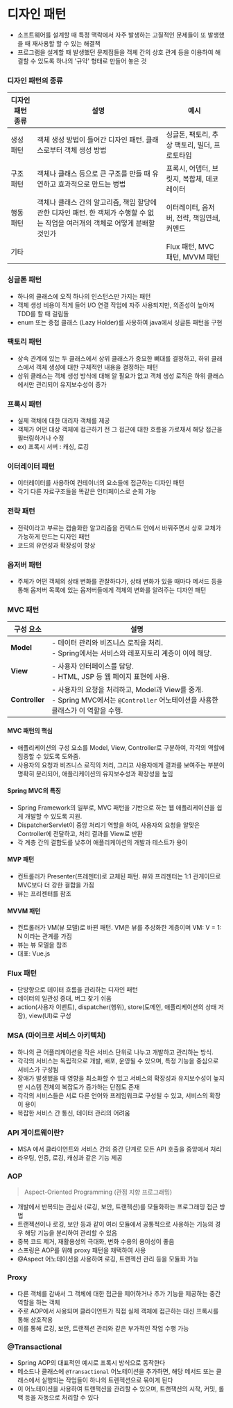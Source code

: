 # 디자인 패턴

- 소프트웨어를 설계할 때 특정 맥락에서 자주 발생하는 고질적인 문제들이 또 발생했을 때 재사용할 할 수 있는 해결책
- 프로그램을 설계할 때 발생했던 문제점들을 객체 간의 상호 관계 등을 이용하여 해결할 수 있도록 하나의 '규약' 형태로 만들어 놓은 것

### 디자인 패턴의 종류

| 디자인 패턴 종류 | 설명                                                                                                                            | 예시                                          |
| ---------------- | ------------------------------------------------------------------------------------------------------------------------------- | --------------------------------------------- |
| 생성 패턴        | 객체 생성 방법이 들어간 디자인 패턴. 클래스로부터 객체 생성 방법                                                                | 싱글톤, 팩토리, 추상 팩토리, 빌더, 프로토타입 |
| 구조 패턴        | 객체나 클래스 등으로 큰 구조를 만들 때 유연하고 효과적으로 만드는 벙법                                                          | 프록시, 어뎁터, 브릿지, 복합체, 데코레이터    |
| 행동 패턴        | 객체나 클래스 간의 알고리즘, 책임 할당에 관한 디자인 패턴. 한 객체가 수행할 수 없는 작업을 여러개의 객체로 어떻게 분배할 것인가 | 이터레이터, 옵저버, 전략, 책임연쇄, 커멘드    |
| 기타             |                                                                                                                                 | Flux 패턴, MVC 패턴, MVVM 패턴                |

### 싱글톤 패턴

- 하나의 클래스에 오직 하나의 인스턴스만 가지는 패턴
- 객체 생성 비용이 적게 들어 I/O 연결 작업에 자주 사용되지만, 의존성이 높아져 TDD를 할 때 걸림돌
- enum 또는 중첩 클래스 (Lazy Holder)를 사용하여 java에서 싱글톤 패턴을 구현

### 팩토리 패턴

- 상속 관계에 있는 두 클래스에서 상위 클래스가 중요한 뼈대를 결정하고, 하위 클래스에서 객체 생성에 대한 구체적인 내용을 결정하는 패턴
- 상위 클래스는 객체 생성 방식에 대해 알 필요가 없고 객체 생성 로직은 하위 클래스에서만 관리되어 유지보수성이 증가

### 프록시 패턴

- 실제 객체에 대한 대리자 객체를 제공
- 객체가 어떤 대상 객체에 접근하기 전 그 접근에 대한 흐름을 가로채서 해당 접근을 필터링하거나 수정
- ex) 프록시 서버 : 캐싱, 로깅

### 이터레이터 패턴

- 이터레이터를 사용하여 컨테이너의 요소들에 접근하는 디자인 패턴
- 각기 다른 자료구조들을 똑같은 인터페이스로 순회 가능

### 전략 패턴

- 전략이라고 부르는 캡슐화한 알고리즘을 컨텍스트 안에서 바꿔주면서 상호 교체가 가능하게 만드는 디자인 패턴
- 코드의 유연성과 확장성이 향상

### 옵저버 패턴

- 주체가 어떤 객체의 상태 변화를 관찰하다가, 상태 변화가 있을 때마다 메서드 등을 통해 옵저버 목록에 있는 옵저버들에게 객체의 변화를 알려주는 디자인 패턴

### MVC 패턴

| 구성 요소      | 설명                                                                                                                              |
| -------------- | --------------------------------------------------------------------------------------------------------------------------------- |
| **Model**      | - 데이터 관리와 비즈니스 로직을 처리.<br>- Spring에서는 서비스와 레포지토리 계층이 이에 해당.                                     |
| **View**       | - 사용자 인터페이스를 담당.<br>- HTML, JSP 등 웹 페이지 표현에 사용.                                                              |
| **Controller** | - 사용자의 요청을 처리하고, Model과 View를 중개.<br>- Spring MVC에서는 `@Controller` 어노테이션을 사용한 클래스가 이 역할을 수행. |

#### **MVC 패턴의 핵심**

- 애플리케이션의 구성 요소를 Model, View, Controller로 구분하여, 각각의 역할에 집중할 수 있도록 도와줌.
- 사용자의 요청과 비즈니스 로직의 처리, 그리고 사용자에게 결과를 보여주는 부분이 명확히 분리되어, 애플리케이션의 유지보수성과 확장성을 높임

#### **Spring MVC의 특징**

- Spring Framework의 일부로, MVC 패턴을 기반으로 하는 웹 애플리케이션을 쉽게 개발할 수 있도록 지원.
- DispatcherServlet이 중앙 처리기 역할을 하여, 사용자의 요청을 알맞은 Controller에 전달하고, 처리 결과를 View로 반환
- 각 계층 간의 결합도를 낮추어 애플리케이션의 개발과 테스트가 용이

#### MVP 패턴

- 컨트롤러가 Presenter(프레젠터)로 교체된 패턴. 뷰와 프리젠터는 1:1 관게이므로 MVC보다 더 강한 결합을 가짐
- 뷰는 프리젠터를 참조

#### MVVM 패턴

- 컨트롤러가 VM(뷰 모델)로 바뀐 패턴. VM은 뷰를 추상화한 계층이며 VM: V = 1: N 이라는 관계를 가짐
- 뷰는 뷰 모델을 참조
- 대표: Vue.js

### Flux 패턴

- 단방향으로 데이터 흐름을 관리하는 디자인 패턴
- 데이터의 일관성 증대, 버그 찾기 쉬움
- action(사용자 이벤트), dispatcher(행위), store(도메인, 애플리케이션의 상태 저장), view(UI)로 구성

### MSA (마이크로 서비스 아키텍처)

- 하나의 큰 어플리케이션을 작은 서비스 단위로 나누고 개발하고 관리하는 방식.
- 각각의 서비스는 독립적으로 개발, 배포, 운영될 수 있으며, 특정 기능을 중심으로 서비스가 구성됨
- 장애가 발생했을 때 영향을 최소화할 수 있고 서비스의 확장성과 유지보수성이 높지만 시스템 전체의 복잡도가 증가하는 단점도 존재
- 각각의 서비스들은 서로 다른 언어와 프레임워크로 구성될 수 있고, 서비스의 확장이 용이
- 복잡한 서비스 간 통신, 데이터 관리의 어려움

### API 게이트웨이란?

- MSA 에서 클라이언트와 서비스 간의 중간 단계로 모든 API 호출을 중앙에서 처리
- 라우팅, 인증, 로깅, 캐싱과 같은 기능 제공

### AOP

> Aspect-Oriented Programming (관점 지향 프로그래밍)

- 개발에서 반복되는 관심사 (로깅, 보안, 트랜젝션)를 모듈화하는 프로그래밍 접근 방법
- 트랜젝션이나 로깅, 보안 등과 같이 여러 모듈에서 공통적으로 사용하는 기능의 경우 해당 기능을 분리하여 관리할 수 있음
- 중복 코드 제거, 재활용성의 극대화, 변화 수용의 용이성이 좋음
- 스프링은 AOP를 위해 proxy 패턴을 채택하여 사용
- @Aspect 어노테이션을 사용하여 로깅, 트랜젝션 관리 등을 모듈화 가능

### Proxy

- 다른 객체를 감싸서 그 객체에 대한 접근을 제어하거나 추가 기능을 제공하는 중간 역할을 하는 객체
- 주로 AOP에서 사용되며 클라이언트가 직접 실제 객체에 접근하는 대신 프록시를 통해 상호작용
- 이를 통해 로깅, 보안, 트랜젝션 관리와 같은 부가적인 작업 수행 가능

### @Transactional

- Spring AOP의 대표적인 예시로 프록시 방식으로 동작한다
- 메소드나 클래스에 `@Transactional` 어노테이션을 추가하면, 해당 메서드 또는 클래스에서 실행되는 작업들이 하나의 트렌젝션으로 묶이게 된다
- 이 어노테이션을 사용하여 트랜잭션을 관리할 수 있으며, 트랜잭션의 시작, 커밋, 롤백 등을 자동으로 처리할 수 있다
